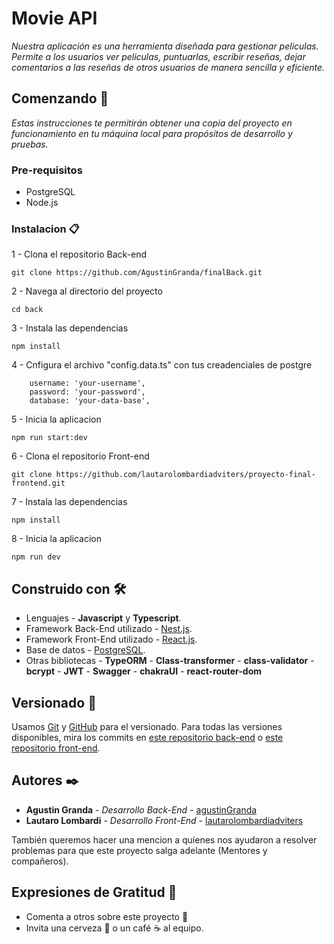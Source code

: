 # Movie API

_Nuestra aplicación es una herramienta diseñada para gestionar peliculas. Permite a los usuarios ver peliculas, puntuarlas, escribir reseñas, dejar comentarios a las reseñas de otros usuarios de manera sencilla y eficiente._

## Comenzando 🚀

_Estas instrucciones te permitirán obtener una copia del proyecto en funcionamiento en tu máquina local para propósitos de desarrollo y pruebas._

### Pre-requisitos

* PostgreSQL
* Node.js


### Instalacion 📋

1 - Clona el repositorio Back-end
```
git clone https://github.com/AgustinGranda/finalBack.git
```

2 - Navega al directorio del proyecto
```
cd back
```

3 - Instala las dependencias
```
npm install
```
4 - Cnfigura el archivo "config.data.ts" con tus creadenciales de postgre
```
    username: 'your-username',
    password: 'your-password',
    database: 'your-data-base',
```

5 - Inicia la aplicacion
```
npm run start:dev
```

6 - Clona el repositorio Front-end
```
git clone https://github.com/lautarolombardiadviters/proyecto-final-frontend.git
```

7 - Instala las dependencias
```
npm install
```

8 - Inicia la aplicacion
```
npm run dev
```


## Construido con 🛠️

* Lenguajes - **Javascript** y **Typescript**.
* Framework Back-End utilizado - [Nest.js](https://docs.nestjs.com/).
* Framework Front-End utilizado - [React.js](https://es.react.dev/).
* Base de datos - [PostgreSQL](https://www.postgresql.org/).
* Otras bibliotecas - **TypeORM** - **Class-transformer** - **class-validator** - **bcrypt** - **JWT** - **Swagger** - **chakraUI** - **react-router-dom** 

## Versionado 📌

Usamos [Git](https://git-scm.com/) y [GitHub](https://github.com/) para el versionado. Para todas las versiones disponibles, mira los commits en [este repositorio back-end](https://github.com/AgustinGranda/finalBack/commits/main/) o [este repositorio front-end](https://github.com/lautarolombardiadviters/proyecto-final-frontend/commits/master/).


## Autores ✒️

* **Agustin Granda** - *Desarrollo Back-End* - [agustinGranda](https://github.com/AgustinGranda)
* **Lautaro Lombardi** - *Desarrollo Front-End* - [lautarolombardiadviters](https://github.com/lautarolombardiadviters)

También queremos hacer una mencion a quíenes nos ayudaron a resolver problemas para que este proyecto salga adelante (Mentores y compañeros). 

## Expresiones de Gratitud 🎁

* Comenta a otros sobre este proyecto 📢
* Invita una cerveza 🍺 o un café ☕ al equipo.
